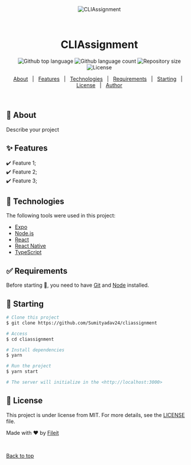 <div align="center" id="top"> 
  <img src="./.github/app.gif" alt="CLIAssignment" />

  &#xa0;

  <!-- <a href="https://cliassignment.netlify.app">Demo</a> -->
</div>

<h1 align="center">CLIAssignment</h1>

<p align="center">
  <img alt="Github top language" src="https://img.shields.io/github/languages/top/Sumityadav24/cliassignment?color=56BEB8">

  <img alt="Github language count" src="https://img.shields.io/github/languages/count/Sumityadav24/cliassignment?color=56BEB8">

  <img alt="Repository size" src="https://img.shields.io/github/repo-size/Sumityadav24/cliassignment?color=56BEB8">

  <img alt="License" src="https://img.shields.io/github/license/Sumityadav24/cliassignment?color=56BEB8">

  <!-- <img alt="Github issues" src="https://img.shields.io/github/issues/Sumityadav24/cliassignment?color=56BEB8" /> -->

  <!-- <img alt="Github forks" src="https://img.shields.io/github/forks/Sumityadav24/cliassignment?color=56BEB8" /> -->

  <!-- <img alt="Github stars" src="https://img.shields.io/github/stars/Sumityadav24/cliassignment?color=56BEB8" /> -->
</p>

<!-- Status -->

<!-- <h4 align="center"> 
	🚧  CLIAssignment 🚀 Under construction...  🚧
</h4> 

<hr> -->

<p align="center">
  <a href="#dart-about">About</a> &#xa0; | &#xa0; 
  <a href="#sparkles-features">Features</a> &#xa0; | &#xa0;
  <a href="#rocket-technologies">Technologies</a> &#xa0; | &#xa0;
  <a href="#white_check_mark-requirements">Requirements</a> &#xa0; | &#xa0;
  <a href="#checkered_flag-starting">Starting</a> &#xa0; | &#xa0;
  <a href="#memo-license">License</a> &#xa0; | &#xa0;
  <a href="https://github.com/Sumityadav24" target="_blank">Author</a>
</p>

<br>

## :dart: About ##

Describe your project

## :sparkles: Features ##

:heavy_check_mark: Feature 1;\
:heavy_check_mark: Feature 2;\
:heavy_check_mark: Feature 3;

## :rocket: Technologies ##

The following tools were used in this project:

- [Expo](https://expo.io/)
- [Node.js](https://nodejs.org/en/)
- [React](https://pt-br.reactjs.org/)
- [React Native](https://reactnative.dev/)
- [TypeScript](https://www.typescriptlang.org/)

## :white_check_mark: Requirements ##

Before starting :checkered_flag:, you need to have [Git](https://git-scm.com) and [Node](https://nodejs.org/en/) installed.

## :checkered_flag: Starting ##

```bash
# Clone this project
$ git clone https://github.com/Sumityadav24/cliassignment

# Access
$ cd cliassignment

# Install dependencies
$ yarn

# Run the project
$ yarn start

# The server will initialize in the <http://localhost:3000>
```

## :memo: License ##

This project is under license from MIT. For more details, see the [LICENSE](LICENSE.md) file.


Made with :heart: by <a href="https://github.com/Sumityadav24" target="_blank">Fileit</a>

&#xa0;

<a href="#top">Back to top</a>
